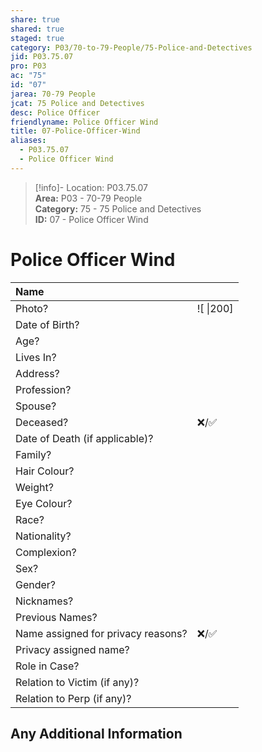 ```yaml
---  
share: true  
shared: true  
staged: true  
category: P03/70-to-79-People/75-Police-and-Detectives  
jid: P03.75.07  
pro: P03  
ac: "75"  
id: "07"  
jarea: 70-79 People  
jcat: 75 Police and Detectives  
desc: Police Officer  
friendlyname: Police Officer Wind  
title: 07-Police-Officer-Wind  
aliases:  
  - P03.75.07  
  - Police Officer Wind  
---  
```

  
>[!info]- Location: P03.75.07  
>**Area:** P03 - 70-79 People  
>**Category:** 75 - 75 Police and Detectives  
>**ID:** 07 - Police Officer Wind  
  
# Police Officer Wind  
  
| Name                               |            |  
|:---------------------------------- |:---------- |  
| Photo?                             | ![  \|200] |  
| Date of Birth?                     |            |  
| Age?                               |            |  
| Lives In?                          |            |  
| Address?                           |            |  
| Profession?                        |            |  
| Spouse?                            |            |  
| Deceased?                          | ❌/✅      |  
| Date of Death (if applicable)?     |            |  
| Family?                            |            |  
| Hair Colour?                       |            |  
| Weight?                            |            |  
| Eye Colour?                        |            |  
| Race?                              |            |  
| Nationality?                       |            |  
| Complexion?                        |            |  
| Sex?                               |            |  
| Gender?                                   |            |  
| Nicknames?                         |            |  
| Previous Names?                    |            |  
| Name assigned for privacy reasons? | ❌/✅      |  
| Privacy assigned name?             |            |  
| Role in Case?                      |            |  
| Relation to Victim (if any)?       |            |  
| Relation to Perp (if any)?         |            |  
  
## Any Additional Information